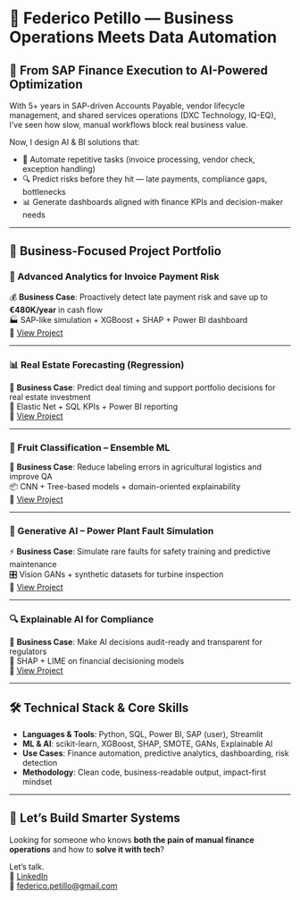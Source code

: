 # 👤 Federico Petillo — Business Operations Meets Data Automation

## 🎯 From SAP Finance Execution to AI-Powered Optimization

With 5+ years in SAP-driven Accounts Payable, vendor lifecycle management, and shared services operations (DXC Technology, IQ-EQ), I’ve seen how slow, manual workflows block real business value.

Now, I design AI & BI solutions that:

- 💸 Automate repetitive tasks (invoice processing, vendor check, exception handling)
- 🔍 Predict risks before they hit — late payments, compliance gaps, bottlenecks
- 📊 Generate dashboards aligned with finance KPIs and decision-maker needs

---

## 💼 Business-Focused Project Portfolio

### 🧾 Advanced Analytics for Invoice Payment Risk  
💰 **Business Case**: Proactively detect late payment risk and save up to **€480K/year** in cash flow  
🏭 SAP-like simulation + XGBoost + SHAP + Power BI dashboard  
🔗 [View Project](https://github.com/xantes88/Portfolio/tree/main/Progetti%20Machine%20Learning/Advanced%20Analytics%20for%20Invoice%20Payment%20Risk)

---

### 📊 Real Estate Forecasting (Regression)  
🏢 **Business Case**: Predict deal timing and support portfolio decisions for real estate investment  
🧠 Elastic Net + SQL KPIs + Power BI reporting  
🔗 [View Project](https://github.com/xantes88/Portfolio/tree/main/Progetti%20Machine%20Learning/un%20modello%20di%20previsione%20del%20mercato%20immobiliare)

---

### 🍍 Fruit Classification – Ensemble ML  
🍇 **Business Case**: Reduce labeling errors in agricultural logistics and improve QA  
📦 CNN + Tree-based models + domain-oriented explainability  
🔗 [View Project](https://github.com/xantes88/Portfolio/tree/main/Progetti%20Machine%20Learning/classificazione%20frutti%20esotici)

---

### 🧪 Generative AI – Power Plant Fault Simulation  
⚡ **Business Case**: Simulate rare faults for safety training and predictive maintenance  
🎛️ Vision GANs + synthetic datasets for turbine inspection  
🔗 [View Project](https://github.com/xantes88/Portfolio/tree/main/Generative%20AI/Data%20agumentation%20for%20power%20plant%20safety)

---

### 🔍 Explainable AI for Compliance  
🏦 **Business Case**: Make AI decisions audit-ready and transparent for regulators  
📑 SHAP + LIME on financial decisioning models  
🔗 [View Project](https://github.com/xantes88/Portfolio/tree/main/Explainable%20AI)

---

## 🛠️ Technical Stack & Core Skills

- **Languages & Tools**: Python, SQL, Power BI, SAP (user), Streamlit  
- **ML & AI**: scikit-learn, XGBoost, SHAP, SMOTE, GANs, Explainable AI  
- **Use Cases**: Finance automation, predictive analytics, dashboarding, risk detection  
- **Methodology**: Clean code, business-readable output, impact-first mindset

---

## 📩 Let’s Build Smarter Systems

Looking for someone who knows **both the pain of manual finance operations** and how to **solve it with tech**?

Let’s talk.  
🔗 [LinkedIn](https://www.linkedin.com/in/federico-petillo-822b3644/)  
📧 federico.petillo@gmail.com  
